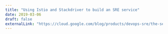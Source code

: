 ```yaml
---
title: "Using Istio and Stackdriver to build an SRE service"
date: 2019-03-06
draft: false
externalLink: "https://cloud.google.com/blog/products/devops-sre/the-service-mesh-era-using-istio-and-stackdriver-to-build-an-sre-service"
---
```


